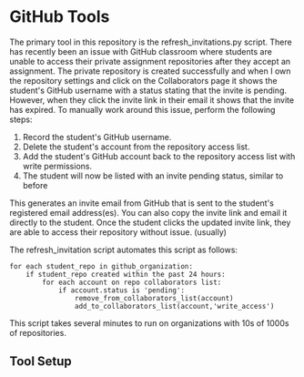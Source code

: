 # GitHub Tools
The primary tool in this repository is the refresh_invitations.py script.  There has recently been an issue with GitHub classroom where students are unable to access their private assignment repositories after they accept an assignment.  The private repository is created successfully and when I own the repository settings and click on the Collaborators page it shows the student's GitHub username with a status stating that the invite is pending. However, when they click the invite link in their email it shows that the invite has expired.  To manually work around this issue, perform the following steps:  

1. Record the student's GitHub username.
2. Delete the student's account from the repository access list.
3. Add the student's GitHub account back to the repository access list with write permissions.
4. The student will now be listed with an invite pending status, similar to before

This generates an invite email from GitHub that is sent to the student's registered email address(es). You can also copy the invite link and email it directly to the student. Once the student clicks the updated invite link, they are able to access their repository without issue. (usually)


The refresh_invitation script automates this script as follows:

```
for each student_repo in github_organization:
    if student_repo created within the past 24 hours:
        for each account on repo collaborators list:
            if account.status is 'pending':
                remove_from_collaborators_list(account)
                add_to_collaborators_list(account,'write_access')

```

This script takes several minutes to run on organizations with 10s of 1000s of repositories.

## Tool Setup
